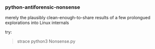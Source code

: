 ### python-antiforensic-nonsense

merely the plausibly clean-enough-to-share results of a few prolongued explorations into Linux internals

try:

> strace python3 Nonsense.py
